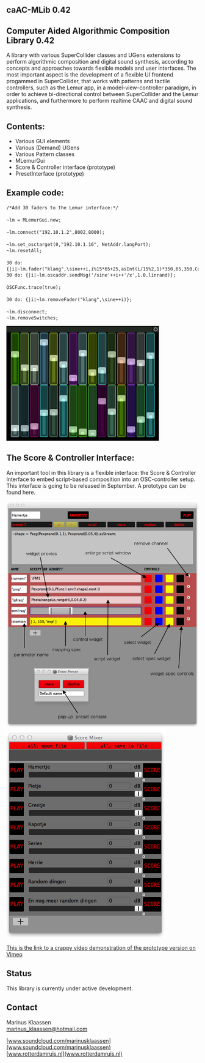 **caAC-MLib 0.42**
---
**Computer Aided Algorithmic Composition Library 0.42**
---

 
A library with various SuperCollider classes and UGens extensions to perform algorithmic composition and digital sound synthesis, according to concepts and approaches towards flexible models and user interfaces. The most important aspect is the development of a flexible UI frontend progammed in SuperCollider, that works with patterns and tactile controllers, such as the Lemur app, in a model-view-controller paradigm, in order to achieve bi-directional control between SuperCollider and the Lemur applications, and furthermore to perform realtime CAAC and digital sound synthesis.    



**Contents:**
---
 
- Various GUI elements  
- Various (Demand) UGens  
- Various Pattern classes   
- MLemurGui  
- Score & Controller interface (prototype) 
- PresetInterface (prototype) 



**Example code:**  
---
    
    /*Add 30 faders to the Lemur interface:*/
    
    ~lm = MLemurGui.new; 
     
    ~lm.connect("192.10.1.2",8002,8000);    

    ~lm.set_osctarget(0,"192.10.1.16", NetAddr.langPort);   
    ~lm.resetAll;
    
    30 do: {|i|~lm.fader("klang",\sine++i,i%15*65+25,asInt(i/15%2,1)*350,65,350,Color.rand)};
    30 do: {|i|~lm.oscaddr.sendMsg('/sine'++i++'/x',1.0.linrand)}; 
 
    OSCFunc.trace(true);

    30 do: {|i|~lm.removeFader("klang",\sine++i)}; 

    ~lm.disconnect;
    ~lm.removeSwitches;



<img src="/Lemur/HelpSource/Classes/lpict.png" alt="Build Interface" width="400" height="300">



**The Score & Controller Interface:**
---
An important tool in this library is a flexible interface: the Score & Controller Interface to embed script-based composition into an OSC-controller setup. This interface is going to be released in September. A prototype can be found here. 

<img src="score.png" alt="Score" >

<img src="mixer.png" alt="Mixer">


[This is the link to a crappy video demonstration of the prototype version on Vimeo](https://vimeo.com/68702753/) 



**Status**
---
This library is currently under active development. 



**Contact**
---

Marinus Klaassen  
marinus_klaassen@hotmail.com 

[www.soundcloud.com/marinusklaassen](www.soundcloud.com/marinusklaassen)  
[www.rotterdamruis.nl](www.rotterdamruis.nl)








